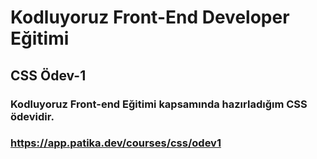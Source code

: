 # Kodluyoruz Front-End Developer Eğitimi

## CSS Ödev-1

### Kodluyoruz Front-end Eğitimi kapsamında hazırladığım CSS ödevidir.

### https://app.patika.dev/courses/css/odev1
